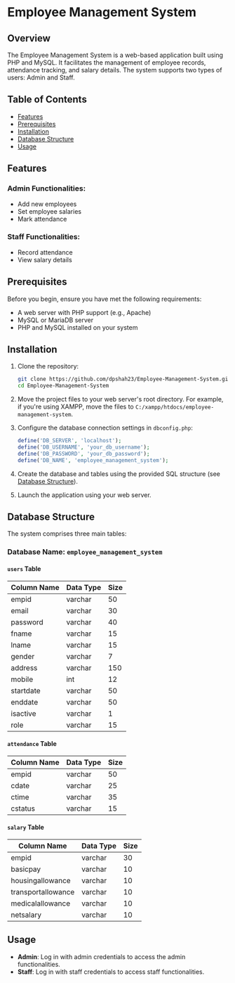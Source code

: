 # Employee Management System

## Overview

The Employee Management System is a web-based application built using PHP and MySQL. It facilitates the management of employee records, attendance tracking, and salary details. The system supports two types of users: Admin and Staff.

## Table of Contents

- [Features](#features)
- [Prerequisites](#prerequisites)
- [Installation](#installation)
- [Database Structure](#database-structure)
- [Usage](#usage)

## Features

### Admin Functionalities:
- Add new employees
- Set employee salaries
- Mark attendance

### Staff Functionalities:
- Record attendance
- View salary details

## Prerequisites

Before you begin, ensure you have met the following requirements:

- A web server with PHP support (e.g., Apache)
- MySQL or MariaDB server
- PHP and MySQL installed on your system

## Installation

1. Clone the repository:
   ```sh
   git clone https://github.com/dpshah23/Employee-Management-System.git
   cd Employee-Management-System
   ```

2. Move the project files to your web server's root directory. For example, if you're using XAMPP, move the files to `C:/xampp/htdocs/employee-management-system`.

3. Configure the database connection settings in `dbconfig.php`:
   ```php
   define('DB_SERVER', 'localhost');
   define('DB_USERNAME', 'your_db_username');
   define('DB_PASSWORD', 'your_db_password');
   define('DB_NAME', 'employee_management_system');
   ```

4. Create the database and tables using the provided SQL structure (see [Database Structure](#database-structure)).

5. Launch the application using your web server.

## Database Structure

The system comprises three main tables:

### Database Name: `employee_management_system`

#### `users` Table

| Column Name | Data Type | Size |
|-------------|-----------|------|
| empid       | varchar   | 50   |
| email       | varchar   | 30   |
| password    | varchar   | 40   |
| fname       | varchar   | 15   |
| lname       | varchar   | 15   |
| gender      | varchar   | 7    |
| address     | varchar   | 150  |
| mobile      | int       | 12   |
| startdate   | varchar   | 50   |
| enddate     | varchar   | 50   |
| isactive    | varchar   | 1    |
| role        | varchar   | 15   |

#### `attendance` Table

| Column Name | Data Type | Size |
|-------------|-----------|------|
| empid       | varchar   | 50   |
| cdate       | varchar   | 25   |
| ctime       | varchar   | 35   |
| cstatus     | varchar   | 15   |

#### `salary` Table

| Column Name       | Data Type | Size |
|-------------------|-----------|------|
| empid             | varchar   | 30   |
| basicpay          | varchar   | 10   |
| housingallowance  | varchar   | 10   |
| transportallowance| varchar   | 10   |
| medicalallowance  | varchar   | 10   |
| netsalary         | varchar   | 10   |

## Usage

- **Admin**: Log in with admin credentials to access the admin functionalities.
- **Staff**: Log in with staff credentials to access staff functionalities.

